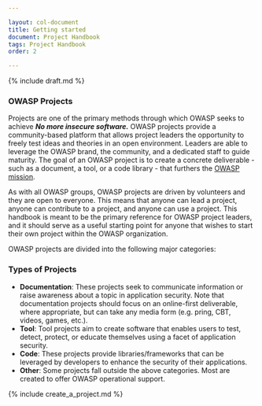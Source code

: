 ```yaml
---

layout: col-document
title: Getting started
document: Project Handbook
tags: Project Handbook
order: 2

---
```


{% include draft.md %}
### OWASP Projects
Projects are one of the primary methods through which OWASP seeks to achieve ***No more insecure software.***
OWASP projects provide a community-based platform that allows project 
leaders the opportunity to freely test ideas and theories in an open environment. Leaders are able to leverage the 
OWASP brand, the community, and a dedicated staff to guide maturity. 
The goal of an OWASP project is to create a concrete deliverable - such as a document, a tool, or a code library - 
that furthers the [OWASP mission](https://owasp.org/about/). 

As with all OWASP groups, OWASP projects are driven by volunteers and they are open to everyone. This means 
that anyone can lead a project, anyone can contribute to a project, and anyone can use a project. This handbook 
is meant to be the primary reference for OWASP project leaders, and it should serve as a useful starting point for 
anyone that wishes to start their own project within the OWASP organization.

OWASP projects are divided into the following major categories:

### Types of Projects
* **Documentation**: These projects seek to communicate information or raise awareness about a topic in 
application security. Note that documentation projects should focus on an online-first deliverable, where appropriate, but
can take any media form (e.g. pring, CBT, videos, games, etc.).
* **Tool**: Tool projects aim to create software that enables users to test, detect, protect, or educate 
themselves using a facet of application security.
* **Code**: These projects provide libraries/frameworks that can be leveraged by developers to 
enhance the security of their applications. 
* **Other**: Some projects fall outside the above categories. Most are created to offer 
OWASP operational support. 

{% include create_a_project.md %}